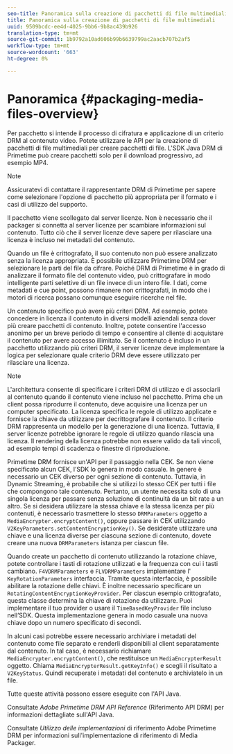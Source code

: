 ```yaml
---
seo-title: Panoramica sulla creazione di pacchetti di file multimediali
title: Panoramica sulla creazione di pacchetti di file multimediali
uuid: 9509bcdc-ee4d-4025-9bb6-9b8ac439b926
translation-type: tm+mt
source-git-commit: 1b9792a10ad606b99b6639799ac2aacb707b2af5
workflow-type: tm+mt
source-wordcount: '663'
ht-degree: 0%

---
```



# Panoramica {#packaging-media-files-overview}

Per pacchetto si intende il processo di cifratura e applicazione di un criterio DRM al contenuto video. Potete utilizzare le API per la creazione di pacchetti di file multimediali per creare pacchetti di file. L&#39;SDK Java DRM di Primetime può creare pacchetti solo per il download progressivo, ad esempio MP4.

>[!NOTE]
>
>Assicuratevi di contattare il rappresentante DRM di Primetime per sapere come selezionare l&#39;opzione di pacchetto più appropriata per il formato e i casi di utilizzo del supporto.

Il pacchetto viene scollegato dal server licenze. Non è necessario che il packager si connetta al server licenze per scambiare informazioni sul contenuto. Tutto ciò che il server licenze deve sapere per rilasciare una licenza è incluso nei metadati del contenuto.

Quando un file è crittografato, il suo contenuto non può essere analizzato senza la licenza appropriata. È possibile utilizzare Primetime DRM per selezionare le parti del file da cifrare. Poiché DRM di Primetime è in grado di analizzare il formato file del contenuto video, può crittografare in modo intelligente parti selettive di un file invece di un intero file. I dati, come metadati e cue point, possono rimanere non crittografati, in modo che i motori di ricerca possano comunque eseguire ricerche nel file.

Un contenuto specifico può avere più criteri DRM. Ad esempio, potete concedere in licenza il contenuto in diversi modelli aziendali senza dover più creare pacchetti di contenuto. Inoltre, potete consentire l&#39;accesso anonimo per un breve periodo di tempo e consentire al cliente di acquistare il contenuto per avere accesso illimitato. Se il contenuto è incluso in un pacchetto utilizzando più criteri DRM, il server licenze deve implementare la logica per selezionare quale criterio DRM deve essere utilizzato per rilasciare una licenza.

>[!NOTE]
>
>L&#39;architettura consente di specificare i criteri DRM di utilizzo e di associarli al contenuto quando il contenuto viene incluso nel pacchetto. Prima che un client possa riprodurre il contenuto, deve acquisire una licenza per un computer specificato. La licenza specifica le regole di utilizzo applicate e fornisce la chiave da utilizzare per decrittografare il contenuto. Il criterio DRM rappresenta un modello per la generazione di una licenza. Tuttavia, il server licenze potrebbe ignorare le regole di utilizzo quando rilascia una licenza. Il rendering della licenza potrebbe non essere valido da tali vincoli, ad esempio tempi di scadenza o finestre di riproduzione.

Primetime DRM fornisce un&#39;API per il passaggio nella CEK. Se non viene specificato alcun CEK, l’SDK lo genera in modo casuale. In genere è necessario un CEK diverso per ogni sezione di contenuto. Tuttavia, in Dynamic Streaming, è probabile che si utilizzi lo stesso CEK per tutti i file che compongono tale contenuto. Pertanto, un utente necessita solo di una singola licenza per passare senza soluzione di continuità da un bit rate a un altro. Se si desidera utilizzare la stessa chiave e la stessa licenza per più contenuti, è necessario trasmettere lo stesso `DRMParameters` oggetto a `MediaEncrypter.encryptContent()`, oppure passare in CEK utilizzando `V2KeyParameters.setContentEncryptionKey()`. Se desiderate utilizzare una chiave e una licenza diverse per ciascuna sezione di contenuto, dovete creare una nuova `DRMParameters` istanza per ciascun file.

Quando create un pacchetto di contenuto utilizzando la rotazione chiave, potete controllare i tasti di rotazione utilizzati e la frequenza con cui i tasti cambiano. `F4VDRMParameters` e `FLVDRMParameters` implementare l&#39; `KeyRotationParameters` interfaccia. Tramite questa interfaccia, è possibile abilitare la rotazione delle chiavi. È inoltre necessario specificare un `RotatingContentEncryptionKeyProvider`. Per ciascun esempio crittografato, questa classe determina la chiave di rotazione da utilizzare. Puoi implementare il tuo provider o usare il `TimeBasedKeyProvider` file incluso nell’SDK. Questa implementazione genera in modo casuale una nuova chiave dopo un numero specificato di secondi.

In alcuni casi potrebbe essere necessario archiviare i metadati del contenuto come file separato e renderli disponibili al client separatamente dal contenuto. In tal caso, è necessario richiamare `MediaEncrypter.encryptContent()`, che restituisce un `MediaEncrypterResult` oggetto. Chiama `MediaEncrypterResult.getKeyInfo()` e scegli il risultato a `V2KeyStatus`. Quindi recuperate i metadati del contenuto e archiviatelo in un file.

Tutte queste attività possono essere eseguite con l&#39;API Java.

Consultate *Adobe Primetime DRM API Reference* (Riferimento API DRM) per informazioni dettagliate sull&#39;API Java.

Consultate *Utilizzo delle  implementazioni* di riferimento Adobe Primetime DRM per informazioni sull&#39;implementazione di riferimento di Media Packager.
